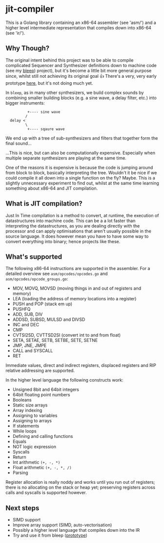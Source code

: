 # jit-compiler

This is a Golang library containing an x86-64 assembler (see 'asm/') and a
higher level intermediate representation that compiles down into x86-64 (see
'ir/').

## Why Though?

The original intent behind this project was to be able to compile complicated
Sequencer and Synthesizer definitions down to machine code (see my [bleep](https://github.com/bspaans/bleep))
project), but it's become a little bit more general purpose since, whilst still 
not achieving its original goal 👍 There's a very, very early prototype [here](https://github.com/bspaans/bleep-jit), 
but it's not doing much yet.


In `bleep`, as in many other synthesizers, we build complex sounds by combining
smaller building blocks (e.g. a sine wave, a delay filter, etc.) into bigger
instruments:

```
          +---- sine wave
         /
  delay <
         \
          +---- sqaure wave

```

We end up with a tree of sub-synthesizers and filters that together form the
final sound...

...This is nice, but can also be computationally expensive. Especially when 
multiple separate synthesizers are playing at the same time.

One of the reasons it is expensive is because the code is jumping around from
block to block, basically interpreting the tree. Wouldn't it be nice if we
could compile it all down into a single function on the fly? Maybe. This is a
slightly unnecessary experiment to find out, whilst at the same time learning
something about x86-64 and JIT compilation.

## What is JIT compilation?

Just In Time compilation is a method to convert, at runtime,  the execution of
datastructures into machine code. This can be a a lot faster than interpreting
the datastructures, as you are dealing directly with the processor and can
apply optimisations that aren't usually possible in the source language. It
does however mean you have to have some way to convert everything into binary;
hence projects like these.

## What's supported

The following x86-64 instructions are supported in the assembler. For a detailed 
overview see `asm/opcodes/opcodes.go` and `asm/opcodes/opcode_groups.go`:

* MOV, MOVQ, MOVSD (moving things in and out of registers and memory)
* LEA (loading the address of memory locations into a register)
* PUSH and POP (stack em up)
* PUSHFQ 
* ADD, SUB, DIV 
* ADDSD, SUBSD, MULSD and DIVSD
* INC and DEC
* CMP
* CVTSI2SD, CVTTSD2SI (convert int to and from float)
* SETA, SETAE, SETB, SETBE, SETE, SETNE
* JMP, JNE, JMPE
* CALL and SYSCALL
* RET 

Immediate values, direct and indirect registers, displaced registers and RIP
relative addressing are supported.

In the higher level language the following constructs work:

* Unsigned 8bit and 64bit integers
* 64bit floating point numbers
* Booleans
* Static size arrays
* Array indexing
* Assigning to variables
* Assigning to arrays
* If statements
* While loops
* Defining and calling functions
* Equals
* NOT logic expression
* Syscalls
* Return
* Int arithmetic `(+, -, *)`
* Float arithmetic `(+, -, *, /)`
* Parsing

Register allocation is really noddy and works until you run out of registers;
there is no allocating on the stack or heap yet; preserving registers across
calls and syscalls is supported however.

## Next steps

* SIMD support 
* Improve array support (SIMD, auto-vectorisation)
* Possibly a higher level language that compiles down into the IR
* Try and use it from bleep ([prototype](https://github.com/bspaans/bleep-jit))
